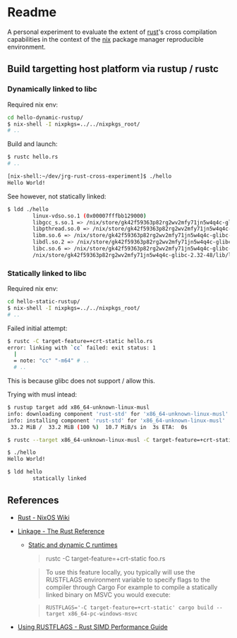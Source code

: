 Readme
======

A personal experiment to evaluate the extent of [rust]'s cross compilation
capabilities in the context of the [nix] package manager reproducible
environment.

[rust]: https://www.rust-lang.org/
[nix]: https://nixos.org/guides/how-nix-works.html


## Build targetting host platform via rustup / rustc

### Dynamically linked to libc

Required nix env:

```bash
cd hello-dynamic-rustup/
$ nix-shell -I nixpkgs=../../nixpkgs_root/
# ..
```

Build and launch:

```bash
$ rustc hello.rs
# ..

[nix-shell:~/dev/jrg-rust-cross-experiment]$ ./hello
Hello World!
```

See however, not statically linked:

```bash
$ ldd ./hello
        linux-vdso.so.1 (0x00007fffbb129000)
        libgcc_s.so.1 => /nix/store/gk42f59363p82rg2wv2mfy71jn5w4q4c-glibc-2.32-48/lib/libgcc_s.so.1 (0x00007f8f2bcff000)
        libpthread.so.0 => /nix/store/gk42f59363p82rg2wv2mfy71jn5w4q4c-glibc-2.32-48/lib/libpthread.so.0 (0x00007f8f2bcde000)
        libm.so.6 => /nix/store/gk42f59363p82rg2wv2mfy71jn5w4q4c-glibc-2.32-48/lib/libm.so.6 (0x00007f8f2bb9b000)
        libdl.so.2 => /nix/store/gk42f59363p82rg2wv2mfy71jn5w4q4c-glibc-2.32-48/lib/libdl.so.2 (0x00007f8f2bb96000)
        libc.so.6 => /nix/store/gk42f59363p82rg2wv2mfy71jn5w4q4c-glibc-2.32-48/lib/libc.so.6 (0x00007f8f2b9d5000)
        /nix/store/gk42f59363p82rg2wv2mfy71jn5w4q4c-glibc-2.32-48/lib/ld-linux-x86-64.so.2 => /nix/store/gk42f59363p82rg2wv2mfy71jn5w4q4c-glibc-2.32-48/lib64/ld-linux-x86-64.so.2 (0x00007f8f2bd68000)
```


### Statically linked to libc

Required nix env:

```bash
cd hello-static-rustup/
$ nix-shell -I nixpkgs=../../nixpkgs_root/
# ..
```

Failed initial attempt:

```bash
$ rustc -C target-feature=+crt-static hello.rs
error: linking with `cc` failed: exit status: 1
  |
  = note: "cc" "-m64" # ..
  # ..
```

This is because glibc does not support / allow this.


Trying with musl intead:

```bash
$ rustup target add x86_64-unknown-linux-musl
info: downloading component 'rust-std' for 'x86_64-unknown-linux-musl'
info: installing component 'rust-std' for 'x86_64-unknown-linux-musl'
 33.2 MiB /  33.2 MiB (100 %)  10.7 MiB/s in  3s ETA:  0s

$ rustc --target x86_64-unknown-linux-musl -C target-feature=+crt-static hello.rs

$ ./hello 
Hello World!

$ ldd hello
        statically linked
```

## References

 -  [Rust - NixOS Wiki](https://nixos.wiki/wiki/Rust)

 -  [Linkage - The Rust Reference](https://doc.rust-lang.org/reference/linkage.html)

     -  [Static and dynamic C runtimes](https://doc.rust-lang.org/reference/linkage.html#static-and-dynamic-c-runtimes)

         >  rustc -C target-feature=+crt-static foo.rs

         >  To use this feature locally, you typically will use the RUSTFLAGS
         >  environment variable to specify flags to the compiler through Cargo
         >  For example to compile a statically linked binary on MSVC you would
         >  execute:

         >  `RUSTFLAGS='-C target-feature=+crt-static' cargo build --target x86_64-pc-windows-msvc`

 -  [Using RUSTFLAGS - Rust SIMD Performance Guide](https://rust-lang.github.io/packed_simd/perf-guide/target-feature/rustflags.html)

